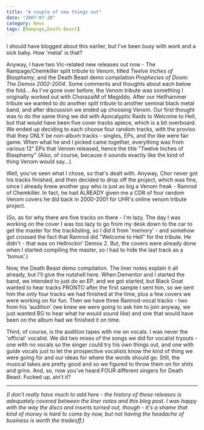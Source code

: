 ```yaml
---
title: "A couple of new things out"
date: "2007-07-28"
category: News
tags: [Rampage,Death-Beast]
---
```


I should have blogged about this earlier, but I've been busy with work and a sick baby. How 'metal' is that?

Anyway, I have two Vic-related new releases out now - The Rampage/Chemkiller split tribute to Venom, titled *Twelve Inches of Blasphemy*, and the Death Beast demo compilation *Prophecies of Doom: The Demos 2002-2004*. Some comments and thoughts about each below the fold... As I've gone over before, the Venom tribute was something I originally worked out with ChorazaiM of Megiddo. After our Hellhammer tribute we wanted to do another split tribute to another seminal black metal band, and after discussion we ended up choosing Venom. Our first thought was to do the same thing we did with Apocalyptic Raids to Welcome to Hell, but that would have been five cover tracks apiece, which is a bit overboard. We ended up deciding to each choose four random tracks, with the proviso that they ONLY be non-album tracks - singles, EPs, and the like were fair game. When what he and I picked came together, everything was from various 12" EPs that Venom released, hence the title "Twelve Inches of Blasphemy" (Also, of course, because it sounds exactly like the kind of thing Venom would say...).

Well, you've seen what I chose, so that's dealt with. Anyway, Chor never got his tracks finished, and then decided to drop off the project, which was fine, since I already knew another guy who is just as big a Venom freak - Ramrod of Chemkiller. In fact, he had ALREADY given me a CDR of four random Venom covers he did back in 2000-2001 for UHR's online venom tribute project.

(So, as for why there are five tracks on there - I'm lazy. The day I was working on the cover I was too lazy to go from my desk down to the car to get the master for the tracklisting, so I did it from 'memory' - and somehow got crossed the fact that Ramrod did "Welcome to Hell" for the tribute. He didn't - that was on Hellrockin' Demos 2. But, the covers were already done when I started compiling the master, so I had to hide the last track as a 'bonus'.)

Now, the Death Beast demo compilation. The liner notes explain it all already, but I'll give the nutshell here. When Dementor and I started the band, we intended to just do an EP, and we got started, but Black Goat wanted to hear tracks PRONTO after the first sample I sent him, so we sent him the only four tracks we had finished at the time, plus a few covers we were working on for fun. Then we have three Ramrod-vocal tracks - two from his 'audition' (we knew we were going to ask him to join anyway, we just wanted BG to hear what he would sound like) and one that would have been on the album had we finished it on time.

Third, of course, is the audition tapes with me on vocals. I was never the 'official' vocalist. We did two mixes of the songs we did for vocalist tryouts - one with no vocals so the singer could try his own things out, and one with guide vocals just to let the prospective vocalists know the kind of thing we were going for and our ideas for where the words should go. Still, the musical takes are pretty good and so we figured to throw them on for shits and grins. And, so, now you've heard FOUR different singers for Death Beast. Fucked up, ain't it?

***

*(I don't really have much to add here - the history of these releases is adequately covered between the liner notes and this blog post. I was happy with the way the discs and inserts turned out, though - it's a shame that kind of money is hard to come by now, but not having the headache of business is worth the tradeoff.)*

